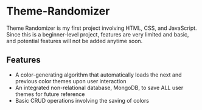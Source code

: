# Theme-Randomizer
Theme Randomizer is my first project involving HTML, CSS, and JavaScript. Since this is a beginner-level project, features are very limited and basic, and potential features will not be added anytime soon. 

## Features
* A color-generating algorithm that automatically loads the next and previous color themes upon user interaction
* An integrated non-relational database, MongoDB, to save ALL user themes for future reference
* Basic CRUD operations involving the saving of colors
